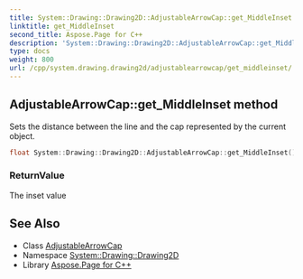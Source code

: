 ```yaml
---
title: System::Drawing::Drawing2D::AdjustableArrowCap::get_MiddleInset method
linktitle: get_MiddleInset
second_title: Aspose.Page for C++
description: 'System::Drawing::Drawing2D::AdjustableArrowCap::get_MiddleInset method. Sets the distance between the line and the cap represented by the current object in C++.'
type: docs
weight: 800
url: /cpp/system.drawing.drawing2d/adjustablearrowcap/get_middleinset/
---
```

## AdjustableArrowCap::get_MiddleInset method


Sets the distance between the line and the cap represented by the current object.

```cpp
float System::Drawing::Drawing2D::AdjustableArrowCap::get_MiddleInset() const
```


### ReturnValue

The inset value

## See Also

* Class [AdjustableArrowCap](../)
* Namespace [System::Drawing::Drawing2D](../../)
* Library [Aspose.Page for C++](../../../)
